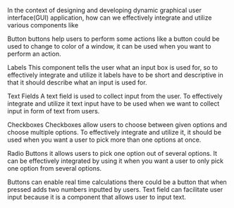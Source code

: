 In the context of designing and developing dynamic graphical user interface(GUI) application, how can we effectively integrate and utilize various components like 

Button
buttons help users to perform some actions like a button could be used to change to color of a window, it can be used when you want to perform an action.

Labels 
This component tells the user what an input box is used for, so to effectively integrate and utilize it labels have to be short and descriptive in that it should describe what an input is used for.

Text Fields
A text field is used to collect input from the user. To effectively integrate and utilize it text input have to be used when we want to collect input in form of text from users.

Checkboxes
Checkboxes allow users to choose between given options and choose multiple options. To effectively integrate and utilize it, it should be used when you want a user to pick more than one options at once.

Radio Buttons
it allows users to pick one option out of several options. It can be effectively integrated by using it when you want a user to only pick one option from several options.


Buttons can enable real time calculations there could be a button that when pressed adds two numbers inputted by users. Text field can facilitate user input because it is a component that allows user to input text.